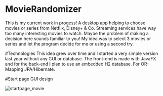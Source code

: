 # MovieRandomizer
This is my current work in progess! A desktop app helping to choose movies or series from Netflix, Disney+ & Co.
Streaming services have way too many interesting movies to watch. Maybe the problem of making a decision here sounds familiar to you!
My idea was to select 3 movies or series and let the program decide for me or using a second try.  

#Technologies
This idea grew over time and I started a very simple version last year without any GUI or database. 
The front-end is made with JavaFX and for the back-end I plan to use an embedded H2 database. For OR-Mapping JPA/Hibernate.

#Start page GUI design

![startpage_movie](https://user-images.githubusercontent.com/91664769/179071868-a22b1350-8f81-4f2f-987d-ce3f1cfad810.PNG)
